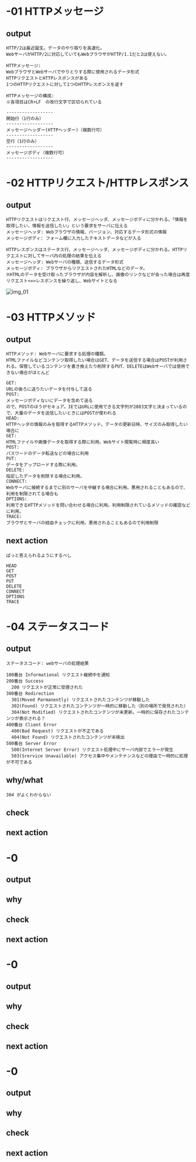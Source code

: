 # -01 HTTPメッセージ
## output
    HTTP/2は最近誕生。データのやり取りを高速化。
    WebサーバがHTTP/2に対応していてもWebブラウザがHTTP/1.1だと2は使えない。

    HTTPメッセージ:
    WebブラウザとWebサーバでやりとりする際に使用されるデータ形式
    HTTPリクエストとHTTPレスポンスがある
    1つのHTTPリクエストに対して1つのHTTPレスポンスを返す

    HTTPメッセージの構成:
    ※各項目はCR+LF　の改行文字で区切られている

    ------------------
    開始行（1行のみ）
    ------------------
    メッセージヘッダー(HTTPヘッダー)（複数行可）
    ------------------
    空行（1行のみ）
    ------------------
    メッセージボディ（複数行可）
    ------------------

# -02 HTTPリクエスト/HTTPレスポンス
## output
    HTTPリクエストはリクエスト行、メッセージヘッダ、メッセージボディに分かれる。「情報を取得したい、情報を送信したい」という要求をサーバに伝える
    メッセージヘッダ: Webブラウザの情報、バージョン、対応するデータ形式の情報
    メッセージボディ: フォーム欄に入力したテキストデータなどが入る

    HTTPレスポンスはステータス行、メッセージヘッダ、メッセージボディに分かれる。HTTPリクエストに対してサーバ内の処理の結果を伝える
    メッセージヘッダ: Webサーバの種類、送信するデータ形式
    メッセージボディ: ブラウザからリクエストされたHTMLなどのデータ。
    ※HTMLのデータを受け取ったブラウザが内容を解析し、画像のリンクなどが会った場合は再度リクエスト<=>レスポンスを繰り返し、Webサイトとなる
    
   ![img_01](img_01.png "httpリクエスト/レスポンス")

# -03 HTTPメソッド
## output
    HTTPメソッド: Webサーバに要求する処理の種類。
    HTMLファイルなどコンテンツ取得したい場合はGET、データを送信する場合はPOSTが利用される。保管しているコンテンツを書き換えたり削除するPUT、DELETEはWebサーバでは使用できない場合がほとんど

    GET: 
    URLの後ろに送りたいデータを付与して送る
    POST: 
    メッセージボディないにデータを含めて送る
    ので、POSTのほうがセキュア。IEではURLに使用できる文字列が2083文字と決まっているので、大量のデータを送信したいときにはPOSTが使われる
    HEAD:
    HTTPヘッダの情報のみを取得するHTTPメソッド。データの更新日時、サイズのみ取得したい場合に
    GET: 
    HTMLファイルや画像データを取得する際に利用。Webサイト閲覧時に頻度高い
    POST: 
    パスワードのデータ転送などの場合に利用
    PUT: 
    データをアップロードする際に利用。
    DELETE: 
    指定したデータを削除する場合に利用。
    CONNECT: 
    Webサーバに接続するまでに別のサーバを中継する場合に利用。悪用されることもあるので、利用を制限されてる場合も
    OPTIONS: 
    利用できるHTTPメソッドを問い合わせる場合に利用。利用制限されているメソッドの確認などに利用。
    TRACE: 
    ブラウザとサーバの経由チェックに利用。悪用されることもあるので利用制限
## next action
    ぱっと答えられるようにするべし

    HEAD
    GET
    POST
    PUT
    DELETE
    CONNECT
    OPTIONS
    TRACE


# -04 ステータスコード
## output
    ステータスコード: webサーバの処理結果

    100番台 Informational リクエスト継続中を通知
    200番台 Success
      200 リクエストが正常に受理された
    300番台 Redirection
      301(Moved Parmanently) リクエストされたコンテンツが移動した
      302(Found) リクエストされたコンテンツが一時的に移動した（別の場所で発見された）
      304(Not Modified) リクエストされたコンテンツが未更新。一時的に保存されたコンテンツが表示される？
    400番台 Client Error
      400(Bad Request) リクエストが不正である
      404(Not Found) リクエストされたコンテンツが未検出
    500番台 Server Error
      500(Internet Server Error) リクエスト処理中にサーバ内部でエラーが発生
      503(Srervice Unavailable) アクセス集中やメンテナンスなどの理由で一時的に処理が不可である

## why/what
    304 がよくわからない
    
## check
## next action

# -0
## output
## why
## check
## next action

# -0
## output
## why
## check
## next action

# -0
## output
## why
## check
## next action